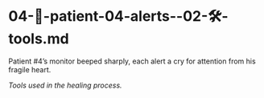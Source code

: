 # 04-🔔-patient-04-alerts--02-🛠️-tools.md

Patient #4’s monitor beeped sharply, each alert a cry for attention from his fragile heart.

_Tools used in the healing process._